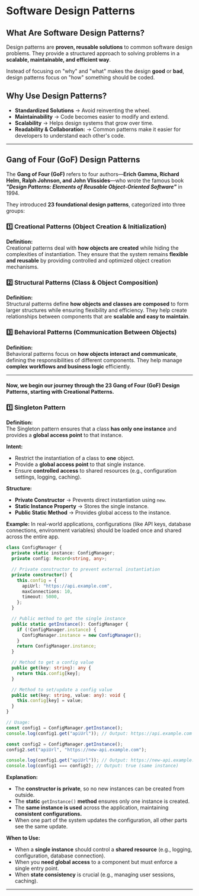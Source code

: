 # Software Design Patterns

## What Are Software Design Patterns?

Design patterns are **proven, reusable solutions** to common software design problems. They provide a structured approach to solving problems in a **scalable, maintainable, and efficient way**.

Instead of focusing on "why" and "what" makes the design **good** or **bad**, design patterns focus on "how" something should be coded.

## Why Use Design Patterns?

- **Standardized Solutions** → Avoid reinventing the wheel.
- **Maintainability** → Code becomes easier to modify and extend.
- **Scalability** → Helps design systems that grow over time.
- **Readability & Collaboration:** → Common patterns make it easier for developers to understand each other's code.

---

## Gang of Four (GoF) Design Patterns

The **Gang of Four (GoF)** refers to four authors—**Erich Gamma, Richard Helm, Ralph Johnson, and John Vlissides**—who wrote the famous book ***"Design Patterns: Elements of Reusable Object-Oriented Software"*** in 1994.

They introduced **23 foundational design patterns**, categorized into three groups:

### 1️⃣ Creational Patterns (Object Creation & Initialization)

**Definition:**  
Creational patterns deal with **how objects are created** while hiding the complexities of instantiation. They ensure that the system remains **flexible and reusable** by providing controlled and optimized object creation mechanisms.

### 2️⃣ Structural Patterns (Class & Object Composition)

**Definition:**  
Structural patterns define **how objects and classes are composed** to form larger structures while ensuring flexibility and efficiency. They help create relationships between components that are **scalable and easy to maintain**.

### 3️⃣ Behavioral Patterns (Communication Between Objects)

**Definition:**  
Behavioral patterns focus on **how objects interact and communicate**, defining the responsibilities of different components. They help manage **complex workflows and business logic** efficiently.

---

#### Now, we begin our journey through the 23 Gang of Four (GoF) Design Patterns, starting with Creational Patterns.

### 1️⃣ Singleton Pattern

**Definition:**  
The Singleton pattern ensures that a class **has only one instance** and provides a **global access point** to that instance.

**Intent:** 
- Restrict the instantiation of a class to **one** object.
- Provide a **global access point** to that single instance.
- Ensure **controlled access** to shared resources (e.g., configuration settings, logging, caching).

**Structure:** 
- **Private Constructor** → Prevents direct instantiation using ```new```.
- **Static Instance Property** → Stores the single instance.
- **Public Static Method** → Provides global access to the instance.

**Example:** 
In real-world applications, configurations (like API keys, database connections, environment variables) should be loaded once and shared across the entire app.

```ts
class ConfigManager {
  private static instance: ConfigManager;
  private config: Record<string, any>;

  // Private constructor to prevent external instantiation
  private constructor() {
    this.config = {
      apiUrl: "https://api.example.com",
      maxConnections: 10,
      timeout: 5000,
    };
  }

  // Public method to get the single instance
  public static getInstance(): ConfigManager {
    if (!ConfigManager.instance) {
      ConfigManager.instance = new ConfigManager();
    }
    return ConfigManager.instance;
  }

  // Method to get a config value
  public get(key: string): any {
    return this.config[key];
  }

  // Method to set/update a config value
  public set(key: string, value: any): void {
    this.config[key] = value;
  }
}

// Usage:
const config1 = ConfigManager.getInstance();
console.log(config1.get("apiUrl")); // Output: https://api.example.com

const config2 = ConfigManager.getInstance();
config2.set("apiUrl", "https://new-api.example.com");

console.log(config1.get("apiUrl")); // Output: https://new-api.example.com (same instance)
console.log(config1 === config2); // Output: true (same instance)
```

**Explanation:** 
- The **constructor is private**, so no new instances can be created from outside.
- The **static** ```getInstance()``` **method** ensures only one instance is created.
- The **same instance is used** across the application, maintaining **consistent configurations.**
- When one part of the system updates the configuration, all other parts see the same update.

**When to Use:** 
- When a **single instance** should control a **shared resource** (e.g., logging, configuration, database connection).
- When you **need global access** to a component but must enforce a single entry point.
- When **state consistency** is crucial (e.g., managing user sessions, caching).

---

